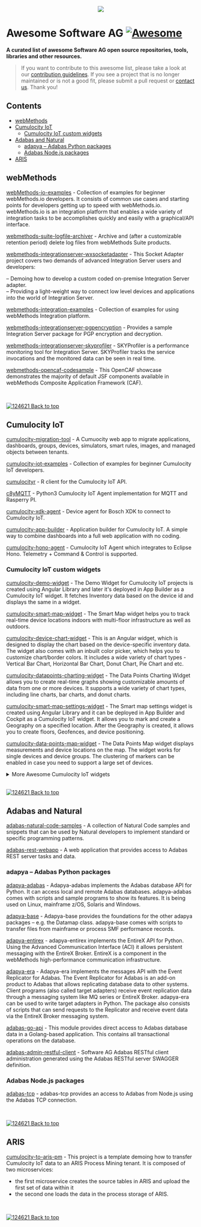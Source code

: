 <p align="center">
<a href="https://www.softwareag.com/en_corporate.html"><img src="https://info.softwareag.com/rs/858-DJP-749/images/SAG_logo_200x200_New.png" style="max-width: 75% !important;"></a></br>
</p>

# Awesome Software AG [![Awesome](https://awesome.re/badge.svg)](https://awesome.re)
**A curated list of awesome Software AG open source repositories, tools, libraries and other resources.**

> If you want to contribute to this awesome list, please take a look at our [contribution guidelines](https://github.com/SoftwareAG/awesome-softwareag/blob/master/CONTRIBUTING.md). 
If you see a project that is no longer maintained or is not a good fit, please submit a pull request or [contact us](mailto:technologycommunity@softwareag.com?subject=Github/SoftwareAG). Thank you!


## Contents
* [webMethods](#webmethods)
* [Cumulocity IoT](#cumulocity-iot)
  * [Cumulocity IoT custom widgets](#cumulocity-iot-custom-widgets)
* [Adabas and Natural](#adabas-and-natural)
  * [adapya – Adabas Python packages](#adapya--adabas-python-packages)
  * [Adabas Node.js packages](#adabas-nodejs-packages)
* [ARIS](#aris)
 
## webMethods
 
[webMethods-io-examples](https://github.com/SoftwareAG/webMethods-io-examples) - Collection of examples for beginner webMethods.io developers. It consists of common use cases and starting points for developers getting up to speed with webMethods.io. webMethods.io is an integration platform that enables a wide variety of integration tasks to be accomplishes quickly and easily with a graphical/API interface.

[webmethods-suite-logfile-archiver](https://github.com/SoftwareAG/webmethods-suite-logfile-archiver) - Archive and (after a customizable retention period) delete log files from webMethods Suite products.

[webmethods-integrationserver-wxsocketadapter](https://github.com/SoftwareAG/webmethods-integrationserver-wxsocketadapter) - This Socket Adapter project covers two demands of advanced Integration Server users and developers:

 &ndash; Demoing how to develop a custom coded on-premise Integration Server adapter.<br/>
 &ndash; Providing a light-weight way to connect low level devices and applications into the world of Integration Server.
 
[webmethods-integration-examples](https://github.com/SoftwareAG/webmethods-integration-examples) - Collection of examples for using webMethods Integration platform.
 
[webmethods-integrationserver-pgpencryption](https://github.com/SoftwareAG/webmethods-integrationserver-pgpencryption) - Provides a sample Integration Server package for PGP encryption and decryption.
 
[webmethods-integrationserver-skyprofiler](https://github.com/SoftwareAG/webmethods-integrationserver-skyprofiler) - SKYProfiler is a performance monitoring tool for Integration Server. SKYProfiler tracks the service invocations and the monitored data can be seen in real time.

[webmethods-opencaf-codesample](https://github.com/SoftwareAG/webmethods-opencaf-codesample) - This OpenCAF showcase demonstrates the majority of default JSF components available in webMethods Composite Application Framework (CAF).

<br>

[![124621](https://user-images.githubusercontent.com/23717841/228481674-58d1678e-7206-4367-a211-2ecdd376e0e2.png) Back to top](#contents)

## Cumulocity IoT


[cumulocity-migration-tool](https://github.com/SoftwareAG/cumulocity-migration-tool) - A Cumuocity web app to migrate applications, dashboards, groups, devices, simulators, smart rules, images, and managed objects between tenants.

[cumulocity-iot-examples](https://github.com/SoftwareAG/cumulocity-iot-examples) - Collection of examples for beginner Cumulocity IoT developers.

[cumulocityr](https://github.com/SoftwareAG/cumulocityr) - R client for the Cumulocity IoT API. 

[c8yMQTT](https://github.com/SoftwareAG/c8yMQTT) - Python3 Cumulocity IoT Agent implementation for MQTT and Rasperry PI.

[cumulocity-xdk-agent](https://github.com/SoftwareAG/cumulocity-xdk-agent) - Device agent for Bosch XDK to connect to Cumulocity IoT.

[cumulocity-app-builder](https://github.com/SoftwareAG/cumulocity-app-builder) - Application builder for Cumulocity IoT. A simple way to combine dashboards into a full web application with no coding.

[cumulocity-hono-agent](https://github.com/SoftwareAG/cumulocity-hono-agent) - Cumulocity IoT Agent which integrates to Eclipse Hono. Telemetry + Command & Control is supported. 

### Cumulocity IoT custom widgets
[cumulocity-demo-widget](https://github.com/SoftwareAG/cumulocity-demo-widget) - The Demo Widget for Cumulocity IoT projects is created using Angular Library and later it's deployed in App Builder as a Cumulocity IoT widget. It fetches Inventory data based on the device id and displays the same in a widget.

[cumulocity-smart-map-widget](https://github.com/SoftwareAG/cumulocity-smart-map-widget) - The Smart Map widget helps you to track real-time device locations indoors with multi-floor infrastructure as well as outdoors.

[cumulocity-device-chart-widget](https://github.com/SoftwareAG/cumulocity-device-chart-widget) - This is an Angular widget, which is designed to display the chart based on the device-specific inventory data. The widget also comes with an inbuilt color picker, which helps you to customize chart/border colors. It includes a wide variety of chart types - Vertical Bar Chart, Horizontal Bar Chart, Donut Chart, Pie Chart and etc.

[cumulocity-datapoints-charting-widget](https://github.com/SoftwareAG/cumulocity-datapoints-charting-widget) - The Data Points Charting Widget allows you to create real-time graphs showing customizable amounts of data from one or more devices. It supports a wide variety of chart types, including line charts, bar charts, and donut charts.

[cumulocity-smart-map-settings-widget](https://github.com/SoftwareAG/cumulocity-smart-map-settings-widget) - The Smart map settings widget is created using Angular Library and it can be deployed in App Builder and Cockpit as a Cumulocity IoT widget. It allows you to mark and create a Geography on a specified location. After the Geography is created, it allows you to create floors, Geofences, and device positioning. 

[cumulocity-data-points-map-widget](https://github.com/SoftwareAG/cumulocity-data-points-map-widget) - The Data Points Map widget displays measurements and device locations on the map. The widget works for single devices and device groups. The clustering of markers can be enabled in case you need to support a large set of devices.

<details>
<summary>More Awesome Cumulocity IoT widgets</summary>

* [Cumulocity IoT 3D model viewer widget](https://github.com/SoftwareAG/cumulocity-3d-model-viewer-widget)
* [Cumulocity IoT DataHub widget](https://github.com/SoftwareAG/cumulocity-datahub-widget)
* [Cumulocity IoT indoor air quality widget](https://github.com/SoftwareAG/cumulocity-indoor-air-quality-widget) 
* [Cumulocity IoT image animation widget](https://github.com/SoftwareAG/cumulocity-image-animation-widget)
* [Cumulocity IoT video widget](https://github.com/SoftwareAG/cumulocity-video-widget)
* [Cumulocity IoT asset viewer widget](https://github.com/SoftwareAG/cumulocity-asset-viewer-widget)
* [Cumulocity IoT Markdown widget](https://github.com/SoftwareAG/cumulocity-markdown-widget) 
* [Cumulocity IoT KPI overview widget](https://github.com/SoftwareAG/cumulocity-kpi-overview-widget)
* [Cumulocity IoT bar chart widget](https://github.com/SoftwareAG/cumulocity-barchart-widget)
* [Cumulocity IoT Power BI widget](https://github.com/SoftwareAG/cumulocity-power-bi-widget)
* [Cumulocity IoT tracking replay widget](https://github.com/SoftwareAG/cumulocity-tracking-replay-map-widget)
* [Cumulocity IoT silo capacity widget](https://github.com/SoftwareAG/cumulocity-silo-capacity-widget)
* [Cumulocity IoT weather forecast widget](https://github.com/SoftwareAG/cumulocity-weather-forecast-widget)
* [Cumulocity IoT Devices at risk widget](https://github.com/SoftwareAG/cumulocity-device-at-risk-widget)
* [Cumulocity IoT Trendminer chart widget](https://github.com/SoftwareAG/trendminer-chart-widget)
* [Cumulocity IoT advanced radial gauge widget](https://github.com/SoftwareAG/cumulocity-advanced-radial-gauge-widget)
* [Cumulocity IoT ticketing integration setup widget](https://github.com/SoftwareAG/c8y-ticketing-integration-setup-widget)
* [Cumulocity IoT device control and status widget](https://github.com/SoftwareAG/cumulocity-device-control-widget)
* [Cumulocity IoT compass widget](https://github.com/SoftwareAG/cumulocity-compass-widget)
* [Cumulocity IoT devices details widget](https://github.com/SoftwareAG/cumulocity-device-details-widget)

</details>

<br>

[![124621](https://user-images.githubusercontent.com/23717841/228481674-58d1678e-7206-4367-a211-2ecdd376e0e2.png) Back to top](#contents)

## Adabas and Natural

[adabas-natural-code-samples](https://github.com/SoftwareAG/adabas-natural-code-samples) - A collection of Natural Code samples and snippets that can be used by Natural developers to implement standard or specific programming patterns.

[adabas-rest-webapp](https://github.com/SoftwareAG/adabas-rest-webapp) - A web application that provides access to Adabas REST server tasks and data. 

### adapya – Adabas Python packages

[adapya-adabas](https://github.com/SoftwareAG/adapya-adabas) - Adapya-adabas implements the Adabas database API for Python. It can access local and remote Adabas databases. adapya-adabas comes with scripts and sample programs to show its features. It is being used on Linux, mainframe z/OS, Solaris and Windows.

[adapya-base](https://github.com/SoftwareAG/adapya-base) - Adapya-base provides the foundations for the other adapya packages – e.g. the Datamap class. adapya-base comes with scripts to transfer files from mainframe or process SMF performance records.

[adapya-entirex](https://github.com/SoftwareAG/adapya-entirex) - adapya-entirex implements the EntireX API for Python. Using the Advanced Communication Interface (ACI) it allows persistent messaging with the EntireX Broker. EntireX is a component in the webMethods high-performance communication infrastructure.

[adapya-era](https://github.com/SoftwareAG/adapya-era) - Adapya-era implements the messages API with the Event Replicator for Adabas. The Event Replicator for Adabas is an add-on product to Adabas that allows replicating database data to other systems. Client programs (also called target adapters) receive event replication data through a messaging system like MQ series or EntireX Broker. adapya-era can be used to write target adapters in Python. The package also consists of scripts that can send requests to the Replicator and receive event data via the EntireX Broker messaging system.

[adabas-go-api](https://github.com/SoftwareAG/adabas-go-api) - This module provides direct access to Adabas database data in a Golang-based application. This contains all transactional operations on the database.

[adabas-admin-restful-client](https://github.com/SoftwareAG/adabas-admin-restful-client) - Software AG Adabas RESTful client administration generated using the Adabas RESTful server SWAGGER definition.

### Adabas Node.js packages

[adabas-tcp](https://github.com/SoftwareAG/adabas-tcp) - adabas-tcp provides an access to Adabas from Node.js using the Adabas TCP connection.

<br>

[![124621](https://user-images.githubusercontent.com/23717841/228481674-58d1678e-7206-4367-a211-2ecdd376e0e2.png) Back to top](#contents)

## ARIS

[cumulocity-to-aris-pm](https://github.com/SoftwareAG/cumulocity-to-aris-pm) - This project is a template demoing how to transfer Cumulocity IoT data to an ARIS Process Mining tenant. It is composed of two microservices:

- the first microservice creates the source tables in ARIS and upload the first set of data within it
- the second one loads the data in the process storage of ARIS. 

<br>

[![124621](https://user-images.githubusercontent.com/23717841/228481674-58d1678e-7206-4367-a211-2ecdd376e0e2.png) Back to top](#contents)
